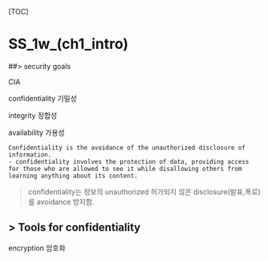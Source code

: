 [TOC]



# SS_1w_(ch1_intro)

##> security goals

CIA

confidentiality 기밀성

integrity 정합성

availability 가용성

```
Confidentiality is the avoidance of the unauthorized disclosure of information.
- confidentiality involves the protection of data, providing access for those who are allowed to see it while disallowing others from learning anything about its content.
```



> confidentiality는 정보의 unauthorized 허가되지 않은 disclosure(발표,폭로)를 avoidance 방지함.



## > Tools for confidentiality

encryption 암호화